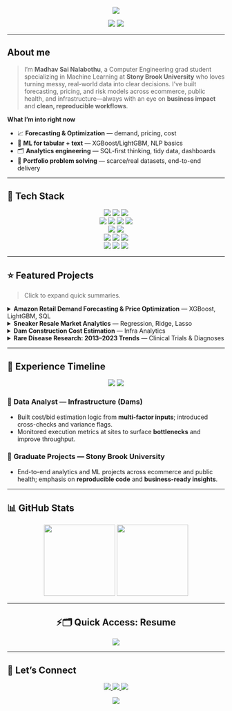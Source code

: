 <p align="center">
  <img src="https://readme-typing-svg.demolab.com?font=Fira+Code&size=24&pause=1500&color=00F7FF&center=true&vCenter=true&width=720&lines=Welcome+to+Madhav's+GitHub+Portfolio;Data+Science+%7C+Analytics+%7C+ML+Projects." />
</p>

<p align="center">
  <img src="https://img.shields.io/badge/Open%20to%3A-Data%20Science%20%2F%20Analytics%20Roles-00F7FF?style=for-the-badge"/>
  <img src="https://komarev.com/ghpvc/?username=YOUR_GITHUB_USERNAME&style=for-the-badge" />
</p>

---

## About me

> I’m **Madhav Sai Nalabothu**, a Computer Engineering grad student specializing in Machine Learning at **Stony Brook University** who loves turning messy, real-world data into clear decisions. I’ve built forecasting, pricing, and risk models across ecommerce, public health, and infrastructure—always with an eye on **business impact** and **clean, reproducible workflows**.

**What I’m into right now**
- 📈 **Forecasting & Optimization** — demand, pricing, cost
- 🧠 **ML for tabular + text** — XGBoost/LightGBM, NLP basics
- 🗂️ **Analytics engineering** — SQL-first thinking, tidy data, dashboards
- 🧪 **Portfolio problem solving** — scarce/real datasets, end-to-end delivery

---

## 🧠 Tech Stack

<p align="center">

  <!-- Languages -->
  <img src="https://img.shields.io/badge/Python-3776AB?logo=python&logoColor=white&style=for-the-badge"/>
  <img src="https://img.shields.io/badge/SQL-336791?logo=postgresql&logoColor=white&style=for-the-badge"/>
  <img src="https://img.shields.io/badge/R-276DC3?logo=r&logoColor=white&style=for-the-badge"/>

  <!-- ML / Data -->
  <br/>
  <img src="https://img.shields.io/badge/Scikit--learn-F7931E?logo=scikitlearn&logoColor=white&style=for-the-badge"/>
  <img src="https://img.shields.io/badge/XGBoost-EC9132?style=for-the-badge"/>
  <img src="https://img.shields.io/badge/Pandas-150458?logo=pandas&logoColor=white&style=for-the-badge"/>
  <img src="https://img.shields.io/badge/NumPy-013243?logo=numpy&logoColor=white&style=for-the-badge"/>

  <!-- Analytics & Viz -->
  <br/>
  <img src="https://img.shields.io/badge/Tableau-E97627?logo=tableau&logoColor=white&style=for-the-badge"/>
  <img src="https://img.shields.io/badge/Excel-217346?logo=microsoftexcel&logoColor=white&style=for-the-badge"/>

  <!-- Cloud / Data Eng -->
  <br/>
  <img src="https://img.shields.io/badge/AWS-232F3E?logo=amazonaws&logoColor=white&style=for-the-badge"/>
  <img src="https://img.shields.io/badge/Snowflake-29B5E8?logo=snowflake&logoColor=white&style=for-the-badge"/>
  <img src="https://img.shields.io/badge/Airflow-017CEE?logo=apacheairflow&logoColor=white&style=for-the-badge"/>

  <!-- Dev Tools -->
  <br/>
  <img src="https://img.shields.io/badge/Git-FF6F61?logo=git&logoColor=white&style=for-the-badge"/>
  <img src="https://img.shields.io/badge/Jupyter-F37626?logo=jupyter&logoColor=white&style=for-the-badge"/>
  <img src="https://img.shields.io/badge/VS%20Code-007ACC?logo=visualstudiocode&logoColor=white&style=for-the-badge"/>

</p>

---

## ⭐ Featured Projects

> Click to expand quick summaries.

<details>
<summary><b>Amazon Retail Demand Forecasting & Price Optimization</b> — XGBoost, LightGBM, SQL</summary>

- Engineered features from **42K+ product records** (ratings, reviews, discounts, categories) to forecast monthly sales and estimate price elasticity.  
- Uncovered category-level growth pockets and **inventory/pricing levers** that improved simulated revenue outcomes in scenario tests.
- Repo: https://github.com/YOUR_GITHUB_USERNAME/amazon-retail-forecasting
</details>

<details>
<summary><b>Sneaker Resale Market Analytics</b> — Regression, Ridge, Lasso</summary>

- Built clean, modular pipelines for **sales price prediction** and trend analysis; compared linear vs regularized models for stability.  
- Delivered actionable insights on **collab effect, brand mix, and seasonality**; designed visuals for non-technical stakeholders.
- Repo: https://github.com/YOUR_GITHUB_USERNAME/sneaker-resale-analytics
</details>

<details>
<summary><b>Dam Construction Cost Estimation</b> — Infra Analytics</summary>

- Aggregated **materials, labor, water supply, area, profit** and other site factors into a bid-estimation model and sanity checks.  
- Helped translate historicals into **bid guidance** and site-level monitoring metrics for better execution.
- Repo: https://github.com/YOUR_GITHUB_USERNAME/dam-cost-estimation
</details>

<details>
<summary><b>Rare Disease Research: 2013–2023 Trends</b> — Clinical Trials & Diagnoses</summary>

- Ten-year study on **trial activity, diagnostics, and pipeline**; assembled a transparent, reproducible analysis for public health insights.  
- Dashboard-first storytelling; **documented code + methods** as a portfolio case study.
- Repo: https://github.com/YOUR_GITHUB_USERNAME/rare-disease-trends
</details>

---

## 💼 Experience Timeline

<p align="center">
  <a href="#infra-analyst"><img src="https://img.shields.io/badge/2019–2021-Infrastructure%20Analytics-1f6feb?style=for-the-badge"/></a>
  <a href="#sbu-grad"><img src="https://img.shields.io/badge/2024–2025-SBU%20Grad%20Projects-3fb950?style=for-the-badge"/></a>
</p>

### 🔹 <a name="infra-analyst"></a> Data Analyst — Infrastructure (Dams)
- Built cost/bid estimation logic from **multi-factor inputs**; introduced cross-checks and variance flags.  
- Monitored execution metrics at sites to surface **bottlenecks** and improve throughput.

### 🔹 <a name="sbu-grad"></a> Graduate Projects — Stony Brook University
- End-to-end analytics and ML projects across ecommerce and public health; emphasis on **reproducible code** and **business-ready insights**.

---

## 📊 GitHub Stats

<p align="center">
  <img height="165" src="https://github-readme-stats.vercel.app/api?username=YOUR_GITHUB_USERNAME&show_icons=true&theme=tokyonight&hide_border=true"/>
  <img height="165" src="https://github-readme-streak-stats.herokuapp.com/?user=YOUR_GITHUB_USERNAME&theme=tokyonight&hide_border=true"/>
</p>

---

<h2 align="center">⚡🗂️ Quick Access: Resume</h2>

<p align="center">
  <a href="./MadhavSaiNalabothu_Resume_2025.pdf" target="_blank">
    <img src="https://readme-typing-svg.demolab.com?font=Share+Tech+Mono&size=20&pause=500&color=00FFCC&center=true&vCenter=true&width=480&lines=▶️+DOWNLOAD+MY+RESUME" />
  </a>
</p>

---

## 🔗 Let’s Connect

<p align="center">
  <a href="https://www.linkedin.com/in/YOUR_LINKEDIN/">
    <img src="https://img.shields.io/badge/LinkedIn-Madhav%20Sai%20Nalabothu-0A66C2?style=for-the-badge&logo=linkedin" />
  </a>
  <a href="mailto:YOUR_EMAIL">
    <img src="https://img.shields.io/badge/Email-Contact%20Me-D14836?style=for-the-badge&logo=gmail&logoColor=white" />
  </a>
  <a href="https://github.com/YOUR_GITHUB_USERNAME">
    <img src="https://img.shields.io/badge/GitHub-YOUR_GITHUB_USERNAME-181717?style=for-the-badge&logo=github" />
  </a>
</p>

<p align="center">
  <img src="https://capsule-render.vercel.app/api?type=waving&color=0:ff0055,100:000000&height=120&section=footer&text=Thanks%20for%20stopping%20by!&fontColor=ffffff&fontSize=28" />
</p>
